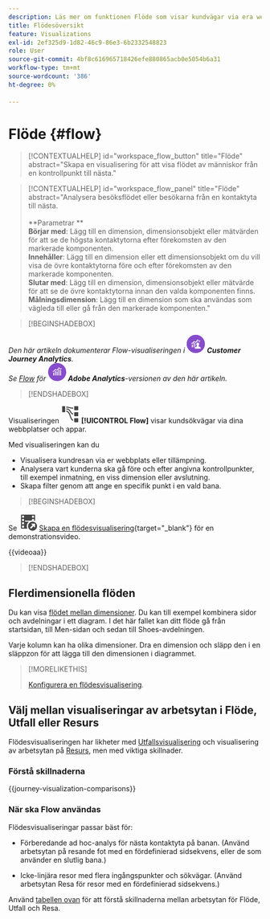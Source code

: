```yaml
---
description: Läs mer om funktionen Flöde som visar kundvägar via era webbplatser och appar.
title: Flödesöversikt
feature: Visualizations
exl-id: 2ef325d9-1d82-46c9-86e3-6b2332548823
role: User
source-git-commit: 4bf8c616965718426efe880865acb0e5054b6a31
workflow-type: tm+mt
source-wordcount: '386'
ht-degree: 0%

---
```


# Flöde {#flow}

<!-- markdownlint-disable MD034 -->

>[!CONTEXTUALHELP]
>id="workspace_flow_button"
>title="Flöde"
>abstract="Skapa en visualisering för att visa flödet av människor från en kontrollpunkt till nästa."

>[!CONTEXTUALHELP]
>id="workspace_flow_panel"
>title="Flöde"
>abstract="Analysera besöksflödet eller besökarna från en kontaktyta till nästa.<br/><br/>**Parametrar **<br/>**Börjar med**: Lägg till en dimension, dimensionsobjekt eller mätvärden för att se de högsta kontaktytorna efter förekomsten av den markerade komponenten.<br/>**Innehåller**: Lägg till en dimension eller ett dimensionsobjekt om du vill visa de övre kontaktytorna före och efter förekomsten av den markerade komponenten.<br/>**Slutar med**: Lägg till en dimension, dimensionsobjekt eller mätvärde för att se de övre kontaktytorna innan den valda komponenten finns.<br/>**Målningsdimension**: Lägg till en dimension som ska användas som vägleda till eller gå från den markerade komponenten."

<!-- markdownlint-enable MD034 -->


>[!BEGINSHADEBOX]

_Den här artikeln dokumenterar Flow-visualiseringen i_ ![CustomerJourneyAnalytics](/help/assets/icons/CustomerJourneyAnalytics.svg) _**Customer Journey Analytics**._<br/>_Se [Flow](https://experienceleague.adobe.com/en/docs/analytics/analyze/analysis-workspace/visualizations/flow/flow) för_ ![AdobeAnalytics](/help/assets/icons/AdobeAnalytics.svg) _**Adobe Analytics**-versionen av den här artikeln._

>[!ENDSHADEBOX]


Visualiseringen ![GraphPathing](/help/assets/icons/GraphPathing.svg) **[!UICONTROL Flow]** visar kundsökvägar via dina webbplatser och appar.

Med visualiseringen kan du

* Visualisera kundresan via er webbplats eller tillämpning.
* Analysera vart kunderna ska gå före och efter angivna kontrollpunkter, till exempel inmatning, en viss dimension eller avslutning.
* Skapa filter genom att ange en specifik punkt i en vald bana.


>[!BEGINSHADEBOX]

Se ![VideoCheckedOut](/help/assets/icons/VideoCheckedOut.svg) [Skapa en flödesvisualisering](https://video.tv.adobe.com/v/346063/?quality=12&learn=on){target="_blank"} för en demonstrationsvideo.

{{videoaa}}

>[!ENDSHADEBOX]


## Flerdimensionella flöden

Du kan visa [flödet mellan dimensioner](/help/analysis-workspace/visualizations/c-flow/multi-dimensional-flow.md). Du kan till exempel kombinera sidor och avdelningar i ett diagram. I det här fallet kan ditt flöde gå från startsidan, till Men-sidan och sedan till Shoes-avdelningen.

Varje kolumn kan ha olika dimensioner. Dra en dimension och släpp den i en släppzon för att lägga till den dimensionen i diagrammet.

>[!MORELIKETHIS]
>
>[Konfigurera en flödesvisualisering](/help/analysis-workspace/visualizations/c-flow/create-flow.md).
>

## Välj mellan visualiseringar av arbetsytan i Flöde, Utfall eller Resurs

Flödesvisualiseringen har likheter med [Utfallsvisualisering](/help/analysis-workspace/visualizations/fallout/fallout-flow.md) och visualisering av arbetsytan på [Resurs](/help/analysis-workspace/visualizations/journey-canvas/journey-canvas.md), men med viktiga skillnader.

### Förstå skillnaderna

<!-- Information in this snippet is shared between Journey canvas, Fallout, and Flow visualization docs -->

{{journey-visualization-comparisons}}

### När ska Flow användas

Flödesvisualiseringar passar bäst för:

* Förberedande ad hoc-analys för nästa kontaktyta på banan. (Använd arbetsytan på resande fot med en fördefinierad sidsekvens, eller de som använder en slutlig bana.)

* Icke-linjära resor med flera ingångspunkter och sökvägar. (Använd arbetsytan Resa för resor med en fördefinierad sidsekvens.)

Använd [tabellen ovan](#understand-the-differences) för att förstå skillnaderna mellan arbetsytan för Flöde, Utfall och Resa.
